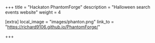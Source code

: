 +++
title = "Hackaton PhantomForge"
description = "Halloween search events website"
weight = 4

[extra]
local_image = "images/phanton.png"
link_to = "https://richard9106.github.io/PhantomForge/"


+++
